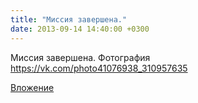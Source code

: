 ```yaml
---
title: "Миссия завершена."
date: 2013-09-14 14:40:00 +0300
---
```


Миссия завершена.
Фотография
https://vk.com/photo41076938_310957635

[Вложение](https://vk.com/photo41076938_310957635)
